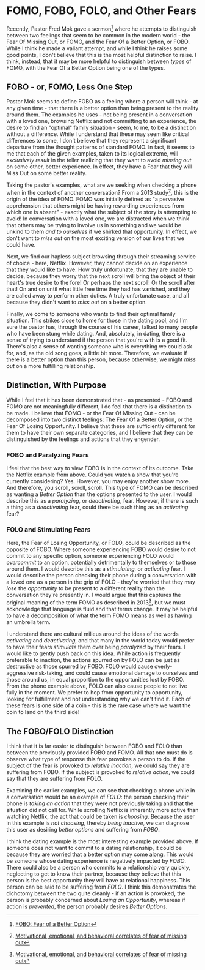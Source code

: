 # FOMO, FOBO, FOLO, and Other Fears

Recently, Pastor Fred Mok gave a sermon[^1] where he attempts to distinguish between two feelings that seem to be common in the modern world - the Fear Of Missing Out, or FOMO, and the Fear Of a Better Option, or FOBO. While I think he made a valiant attempt, and while I think he raises some good points, I don't believe that this is the most helpful distinction to raise. I think, instead, that it may be more helpful to distinguish between _types_ of FOMO, with the Fear Of a Better Option being one of the types.

## FOBO - or, FOMO, Less One Step

Pastor Mok seems to define FOBO as a feeling where a person will think - at any given time - that there is a better option than being present to the reality around them. The examples he uses - not being present in a conversation with a loved one, browsing Netflix and not committing to an experience, the desire to find an "optimal" family situation - seem, to me, to be a distinction without a difference. While I understand that these may seem like critical differences to some, I don't believe that they represent a significant departure from the thought patterns of standard FOMO. In fact, it seems to me that each of the given examples, taken to its logical extreme, will _exclusively result_ in the teller realizing that they want to avoid _missing out_ on some other, better experience. In effect, they have a Fear that they will Miss Out on some better reality.

Taking the pastor's examples, what are we seeking when checking a phone when in the context of another conversation? From a 2013 study[^2], this is the origin of the idea of FOMO. FOMO was initially defined as "a pervasive apprehension that others might be having rewarding experiences from which one is absent" - exactly what the subject of the story is attempting to avoid! In conversation with a loved one, we are distracted when we think that others may be trying to involve us in something and we would be unkind to them _and to ourselves_ if we shirked that opportunity. In effect, we don't want to _miss out_ on the most exciting version of our lives that we could have.

Next, we find our hapless subject browsing through their streaming service of choice - here, Netflix. However, they cannot decide on an experience that they would like to have. How truly unfortunate, that they are unable to decide, because they worry that the next scroll will bring the object of their heart's true desire to the fore! Or perhaps the next scroll! Or the scroll after that! On and on until what little free time they had has vanished, and they are called away to perform other duties. A truly unfortunate case, and all because they didn't want to _miss out_ on a better option.

Finally, we come to someone who wants to find their optimal family situation. This strikes close to home for those in the dating pool, and I'm sure the pastor has, through the course of his career, talked to many people who have been stung while dating. And, absolutely, in dating, there is a sense of trying to understand if the person that you're with is a good fit. There's also a sense of wanting someone who is everything we could ask for, and, as the old song goes, a little bit more. Therefore, we evaluate if there is a better option than this person, because otherwise, we might _miss out_ on a more fulfilling relationship.

## Distinction, With Purpose

While I feel that it has been demonstrated that - as presented - FOBO and FOMO are not meaningfully different, I do feel that there is a distinction to be made. I believe that FOMO - or the Fear Of Missing Out - can be decomposed into two distinct feelings: The Fear Of a Better Option, or the Fear Of Losing Opportunity. I believe that these are sufficiently different for them to have their own separate categories, and I believe that they can be distinguished by the feelings and actions that they engender.

### FOBO and Paralyzing Fears

I feel that the best way to view FOBO is in the context of its outcome. Take the Netflix example from above. Could you watch a show that you're currently considering? Yes. However, you may enjoy another show more. And therefore, you scroll, scroll, scroll. This type of FOMO can be described as wanting a _Better Option_ than the options presented to the user. I would describe this as a _paralyzing_, or _deactivating_, fear. However, if there is such a thing as a _deactivating_ fear, could there be such thing as an _activating_ fear?

### FOLO and Stimulating Fears

Here, the Fear of Losing Opportunity, or FOLO, could be described as the opposite of FOBO. Where someone experiencing FOBO would desire to not commit to any specific option, someone experiencing FOLO would _overcommit_ to an option, potentially detrimentally to themselves or to those around them. I would describe this as a _stimulating_, or _activating_ fear. I would describe the person checking their phone during a conversation with a loved one as a person in the grip of FOLO - they're worried that they may _lose_ the _opportunity_ to be present to a different reality than the conversation they're presently in. I would argue that this captures the original meaning of the term FOMO as described in 2013[^2], but we must acknowledge that language is fluid and that terms change. It may be helpful to have a decomposition of what the term FOMO means as well as having an umbrella term.

I understand there are cultural milieus around the ideas of the words _activating_ and _deactivating_, and that many in the world today would prefer to have their fears _stimulate_ them over being _paralyzed_ by their fears. I would like to gently push back on this idea. While action is frequently preferable to inaction, the actions spurred on by FOLO can be just as destructive as those spurred by FOBO. FOLO would cause overly-aggressive risk-taking, and could cause emotional damage to ourselves and those around us, in equal proportion to the opportunities lost by FOBO. From the phone example above, FOLO can also cause people to not live fully in the moment. We prefer to hop from opportunity to opportunity, looking for fulfillment and not understanding why we can't find it. Each of these fears is one side of a coin - this is the rare case where we want the coin to land on the third side!

## The FOBO/FOLO Distinction

I think that it is far easier to distinguish between FOBO and FOLO than between the previously provided FOBO and FOMO. All that one must do is observe what type of response this fear provokes a person to do. If the subject of the fear is provoked to _relative inaction_, we could say they are suffering from FOBO. If the subject is provoked to _relative action_, we could say that they are suffering from FOLO.

Examining the earlier examples, we can see that checking a phone while in a conversation would be an example of _FOLO_: the person checking their phone is _taking an action_ that they were not previously taking and that the situation did not call for. While scrolling Netflix is inherently more active than watching Netflix, the act that could be taken is _choosing_. Because the user in this example is _not choosing_, thereby _being inactive_, we can diagnose this user as desiring _better options_ and suffering from _FOBO_.

I think the dating example is the most interesting example provided above. If someone does not want to commit to a dating relationship, it could be because they are worried that a better option may come along. This would be someone whose dating experience is negatively impacted by _FOBO_. There could also be a person who commits to a relationship very quickly, neglecting to get to know their partner, because they believe that this person is the best opportunity they will have at relational happiness. This person can be said to be suffering from _FOLO_. I think this demonstrates the dichotomy between the two quite cleanly - if an action is provoked, the person is probably concerned about _Losing an Opportunity_, whereas if action is _prevented_, the person probably desires _Better Options_.

[^1]: [FOBO: Fear of a Better Option](https://www.gardencity.life/sermons?sapurl=Lys2OGQ2L3Nlcm1vbnMvbWkvK2RwdmRwajU/YnJhbmRpbmc9dHJ1ZSZlbWJlZD10cnVlJnJlY2VudFJvdXRlPWFwcC53ZWItYXBwLmxpYnJhcnkubGlzdCZyZWNlbnRSb3V0ZVNsdWc9JTJCZzRxbmRkag==)

[^2]: [Motivational, emotional, and behavioral correlates of fear of missing out](https://www.sciencedirect.com/science/article/abs/pii/S0747563213000800)
